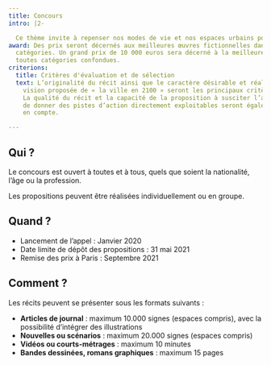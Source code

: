 ```yaml
---
title: Concours
intro: |2-

  Ce thème invite à repenser nos modes de vie et nos espaces urbains pour cette première édition. Quel serait le visage de la ville durable et agréable à vivre de demain ? Quels liens aux territoires et aux espaces ruraux ? Les participants devront proposer un récit montrant en arrière-plan une vision à la fois crédible et originale des villes en 2100.
award: Des prix seront décernés aux meilleures œuvres fictionnelles dans les quatre
  catégories. Un grand prix de 10 000 euros sera décerné à la meilleure proposition
  toutes catégories confondues.
criterions:
  title: Critères d'évaluation et de sélection
  text: L’originalité du récit ainsi que le caractère désirable et réaliste de la
    vision proposée de « la ville en 2100 » seront les principaux critères de sélection.
    La qualité du récit et la capacité de la proposition à susciter l’adhésion et
    de donner des pistes d’action directement exploitables seront également prises
    en compte.

---
```

## Qui ?

Le concours est ouvert à toutes et à tous, quels que soient la nationalité, l’âge ou la profession.

Les propositions peuvent être réalisées individuellement ou en groupe.

## Quand ?

* Lancement de l’appel : Janvier 2020
* Date limite de dépôt des propositions : 31 mai 2021
* Remise des prix à Paris : Septembre 2021

## Comment ?

Les récits peuvent se présenter sous les formats suivants :

* **Articles de journal** : maximum 10.000 signes (espaces compris), avec la possibilité d’intégrer des illustrations
* **Nouvelles ou scénarios** : maximum 20.000 signes (espaces compris)
* **Vidéos ou courts-métrages** : maximum 10 minutes
* **Bandes dessinées, romans graphiques** : maximum 15 pages